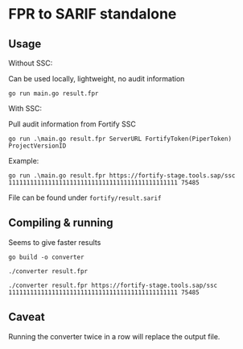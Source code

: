 # FPR to SARIF standalone

## Usage

Without SSC:

Can be used locally, lightweight, no audit information

`go run main.go result.fpr`

With SSC:

Pull audit information from Fortify SSC

`go run .\main.go result.fpr ServerURL FortifyToken(PiperToken) ProjectVersionID`

Example:

`go run .\main.go result.fpr https://fortify-stage.tools.sap/ssc 11111111111111111111111111111111111111111111111 75485`

File can be found under `fortify/result.sarif`

## Compiling & running 

Seems to give faster results

`go build -o converter`

`./converter result.fpr`

`./converter result.fpr https://fortify-stage.tools.sap/ssc 11111111111111111111111111111111111111111111111 75485`

## Caveat

Running the converter twice in a row will replace the output file.